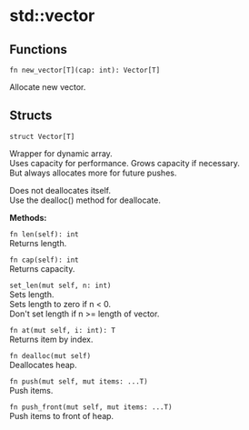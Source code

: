 # std::vector
## Functions
```
fn new_vector[T](cap: int): Vector[T]
```
Allocate new vector. 

## Structs
```
struct Vector[T]
```
Wrapper for dynamic array.\
Uses capacity for performance. Grows capacity if necessary.\
But always allocates more for future pushes.

Does not deallocates itself.\
Use the dealloc() method for deallocate.

**Methods:**

`fn len(self): int`\
Returns length.

`fn cap(self): int`\
Returns capacity.

`set_len(mut self, n: int)`\
Sets length.\
Sets length to zero if n < 0.\
Don't set length if n >= length of vector.

`fn at(mut self, i: int): T`\
Returns item by index.

`fn dealloc(mut self)`\
Deallocates heap.

`fn push(mut self, mut items: ...T)`\
Push items.

`fn push_front(mut self, mut items: ...T)`\
Push items to front of heap. 